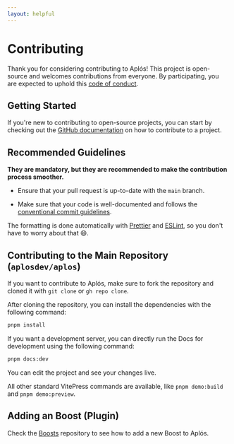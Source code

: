 ```yaml
---
layout: helpful
---
```


# Contributing

Thank you for considering contributing to Aplós! This project is open-source and welcomes contributions from everyone. By participating, you are expected to uphold this [code of conduct](https://github.com/aplosdev/aplos/blob/main/CODE_OF_CONDUCT.md).

## Getting Started

If you're new to contributing to open-source projects, you can start by checking out the [GitHub documentation](https://docs.github.com/en/github/collaborating-with-issues-and-pull-requests) on how to contribute to a project.

## Recommended Guidelines

**They are mandatory, but they are recommended to make the contribution process smoother.**

- Ensure that your pull request is up-to-date with the `main` branch.

- Make sure that your code is well-documented and follows the [conventional commit guidelines](https://www.conventionalcommits.org/en/v1.0.0/).

The formatting is done automatically with [Prettier](https://prettier.io) and [ESLint](https://eslint.org), so you don't have to worry about that :smile:.

## Contributing to the Main Repository (`aplosdev/aplos`)

If you want to contribute to Aplós, make sure to fork the repository and cloned it with `git clone` or `gh repo clone`.

After cloning the repository, you can install the dependencies with the following command:

```bash
pnpm install
```

If you want a development server, you can directly run the Docs for development using the following command:

```bash
pnpm docs:dev
```

You can edit the project and see your changes live.

All other standard VitePress commands are available, like `pnpm demo:build` and `pnpm demo:preview`.

## Adding an Boost (Plugin)

Check the [Boosts](https://github.com/aplosdev/boosts) repository to see how to add a new Boost to Aplós.
